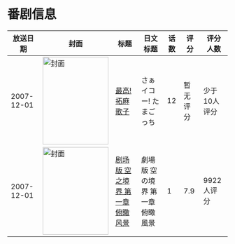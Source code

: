 # 番剧信息

|放送日期|封面|标题|日文标题|话数|评分|评分人数|
|---|---|---|---|---|---|---|
|2007-12-01|<img src="https://lain.bgm.tv/pic/cover/c/a1/25/84052_23aeY.jpg" alt="封面" style="width:150px;height:200px;object-fit:cover;">|[最高! 拓麻歌子](https://bangumi.tv/subject/84052)|さぁイコー! たまごっち|12|暂无评分|少于10人评分|
|2007-12-01|<img src="https://lain.bgm.tv/pic/cover/c/e1/65/233_x22mT.jpg" alt="封面" style="width:150px;height:200px;object-fit:cover;">|[剧场版 空之境界 第一章 俯瞰风景](https://bangumi.tv/subject/233)|劇場版 空の境界 第一章 俯瞰風景|1|7.9|9922人评分|
